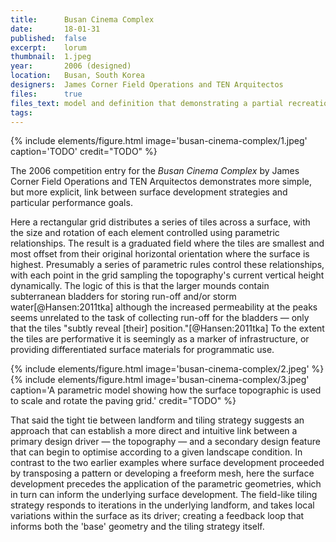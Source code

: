 ```yaml
---
title:      Busan Cinema Complex
date:       18-01-31
published:  false
excerpt:    lorum
thumbnail:  1.jpeg
year:       2006 (designed)
location:   Busan, South Korea
designers:  James Corner Field Operations and TEN Arquitectos
files:      true
files_text: model and definition that demonstrating a partial recreation of this project
tags:
---
```


{% include elements/figure.html image='busan-cinema-complex/1.jpeg' caption='TODO' credit="TODO" %}

The 2006 competition entry for the *Busan Cinema Complex* by James Corner Field Operations and TEN Arquitectos demonstrates more simple, but more explicit, link between surface development strategies and particular performance goals.

Here a rectangular grid distributes a series of tiles across a surface, with the size and rotation of each element controlled using parametric relationships. The result is a graduated field where the tiles are smallest and most offset from their original horizontal orientation where the surface is highest. Presumably a series of parametric rules control these relationships, with each point in the grid sampling the topography's current vertical height dynamically. The logic of this is that the larger mounds contain subterranean bladders for storing run-off and/or storm water[@Hansen:2011tka] although the increased permeability at the peaks seems unrelated to the task of collecting run-off for the bladders — only that the tiles "subtly reveal [their] position."[@Hansen:2011tka] To the extent the tiles are performative it is seemingly as a marker of infrastructure, or providing differentiated surface materials for programmatic use.

{% include elements/figure.html image='busan-cinema-complex/2.jpeg' %}
{% include elements/figure.html image='busan-cinema-complex/3.jpeg' caption='A parametric model showing how the surface topographic is used to scale and rotate the paving grid.' credit="TODO" %}

That said the tight tie between landform and tiling strategy suggests an approach that can establish a more direct and intuitive link between a primary design driver — the topography — and a secondary design feature that can begin to optimise according to a given landscape condition. In contrast to the two earlier examples where surface development proceeded by transposing a pattern or developing a freeform mesh, here the surface development precedes the application of the parametric geometries, which in turn can inform the underlying surface development. The field-like tiling strategy  responds to iterations in the underlying landform, and takes local variations within the surface as its driver; creating a feedback loop that informs both the 'base' geometry and the tiling strategy itself.